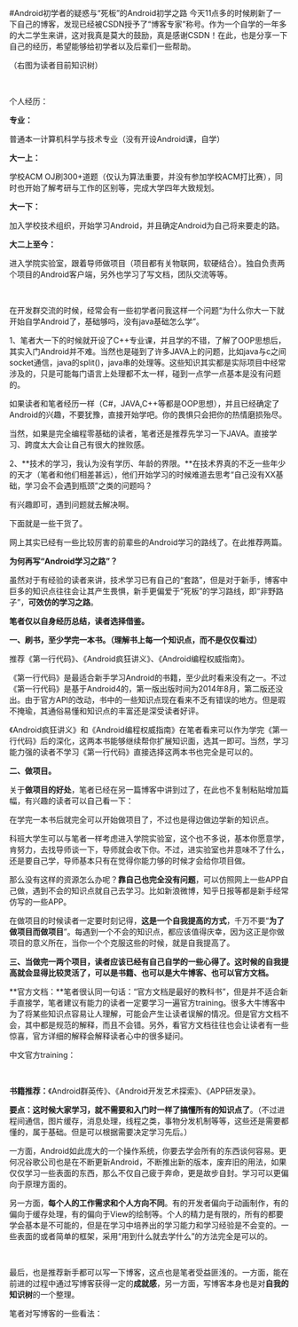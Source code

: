 #Android初学者的疑惑与“死板”的Android初学之路
今天11点多的时候刷新了一下自己的博客，发现已经被CSDN授予了“博客专家”称号。作为一个自学的一年多的大二学生来讲，这对我真是莫大的鼓励，真是感谢CSDN！在此，也是分享一下自己的经历，希望能够给初学者以及后辈们一些帮助。

（右图为读者目前知识树）

 <img src="https://img-blog.csdn.net/20160612163812052" alt="">  <img src="https://img-blog.csdn.net/20160612163826829" alt="">



个人经历：

**专业：**

普通本一计算机科学与技术专业（没有开设Android课，自学）

**大一上：**

学校ACM OJ刷300+道题（仅认为算法重要，并没有参加学校ACM打比赛），同时也开始了解考研与工作的区别等，完成大学四年大致规划。

**大一下：**

加入学校技术组织，开始学习Android，并且确定Android为自己将来要走的路。

**大二上至今：**

进入学院实验室，跟着导师做项目（项目都有关物联网，软硬结合）。独自负责两个项目的Android客户端，另外也学习了写文档，团队交流等等。

 

在开发群交流的时候，经常会有一些初学者问我这样一个问题“为什么你大一下就开始自学Android了，基础够吗，没有java基础怎么学”。

1、笔者大一下的时候就开设了C++专业课，并且学的不错，了解了OOP思想后，其实入门Android并不难。当然也是碰到了许多JAVA上的问题，比如java与c之间socket通信，java的split()，java串的处理等。这些知识其实都是实际项目中经常涉及的，只是可能每门语言上处理都不太一样，碰到一点学一点基本是没有问题的。

如果读者和笔者经历一样（C#，JAVA,C++等都是OOP思想），并且已经确定了Android的兴趣，不要犹豫，直接开始学吧。你的畏惧只会把你的热情磨损殆尽。

当然，如果是完全编程零基础的读者，笔者还是推荐先学习一下JAVA。直接学习、跨度太大会让自己有很大的挫败感。

2、**技术的学习，我认为没有学历、年龄的界限。**在技术界真的不乏一些年少的天才（笔者和他们相差甚远），他们开始学习的时候难道去思考“自己没有XX基础，学习会不会遇到瓶颈”之类的问题吗？

有兴趣即可，遇到问题就去解决啊。



下面就是一些干货了。

网上其实已经有一些比较厉害的前辈些的Android学习的路线了。在此推荐两篇。







**为何再写“Android学习之路”？**

虽然对于有经验的读者来讲，技术学习已有自己的“套路”，但是对于新手，博客中巨多的知识点往往会让其产生畏惧，新手更偏爱于“死板”的学习路线，即“非野路子”，**可效仿的学习之路**。



**笔者仅以自身经历总结，读者选择借鉴。**

**一、刷书，至少学完一本书。（理解书上每一个知识点，而不是仅仅看过）**

推荐《第一行代码》、《Android疯狂讲义》、《Android编程权威指南》。

《第一行代码》是最适合新手学习Android的书籍，至少此时看来没有之一。不过《第一行代码》是基于Android4的，第一版出版时间为2014年8月，第二版还没出。由于官方API的改动，书中的一些知识点现在看来不乏有错误的地方。但是瑕不掩瑜，其通俗易懂和知识点的丰富还是深受读者好评。

《Android疯狂讲义》和《Android编程权威指南》在笔者看来可以作为学完《第一行代码》后的深化，这两本书能够继续帮你扩展知识面，选其一即可。当然，学习能力强的读者不学习《第一行代码》直接选择这两本书也完全是可以的。

**二、做项目。**

关于**做项目的好处**，笔者已经在另一篇博客中讲到过了，在此也不复制粘贴增加篇幅，有兴趣的读者可以自己看一下：



在学完一本书后就完全可以开始做项目了，不过也是得边做边学新的知识点。

 

科班大学生可以与笔者一样考虑进入学院实验室，这个也不多说，基本你愿意学，肯努力，去找导师谈一下，导师就会收下你。不过，进实验室也并意味不了什么，还是要自己学，导师基本只有在觉得你能力够的时候才会给你项目做。

那么没有这样的资源怎么办呢？**靠自己也完全没有问题**，可以仿照网上一些APP自己做，遇到不会的知识点就自己去学习。比如新浪微博，知乎日报等都是新手经常仿写的一些APP。

在做项目的时候读者一定要时刻记得，**这是一个自我提高的方式**，千万不要“**为了做项目而做项目**”。每遇到一个不会的知识点，都应该值得庆幸，因为这正是你做项目的意义所在，当你一个个克服这些的时候，就是自我提高了。

**三、当做完一两个项目，读者应该已经有自己自学的一些心得了。这时候的自我提高就会显得比较灵活了，可以是书籍、也可以是大牛博客、也可以官方文档。**

**官方文档：**笔者很认同一句话：“官方文档是最好的教科书”，但是并不适合新手直接学，笔者建议有能力的读者一定要学习一遍官方training。很多大牛博客中为了将某些知识点容易让人理解，可能会产生让读者误解的情况。但是官方文档不会，其中都是规范的解释，而且不会错。另外，看官方文档往往也会让读者有一些惊喜，官方详细的解释会解释读者心中的很多疑问。

中文官方training：

 

**书籍推荐：**《Android群英传》、《Android开发艺术探索》、《APP研发录》。

**要点：**这时候大家学习**，就不需要和入门时一样了搞懂所有的知识点了**。（不过进程间通信，图片缓存，消息处理，线程之类，事物分发机制等等，这些还是需要都懂的，属于基础。但是可以根据需要决定学习先后。）

一方面，Android如此庞大的一个操作系统，你要去学会所有的东西谈何容易。更何况谷歌公司也是在不断更新Android，不断推出新的版本，废弃旧的用法，如果仅仅学习一些表面的东西，那么不仅自己疲于奔命，更是故步自封。学习可以更偏向于原理方面的。

另一方面，**每个人的工作需求和个人方向不同**。有的开发者偏向于动画制作，有的偏向于缓存处理，有的偏向于View的绘制等。个人的精力是有限的，所有的都要学会基本是不可能的，但是在学习中培养出的学习能力和学习经验是不会变的。一些表面的或者简单的框架，采用“用到什么就去学什么”的方法完全是可以的。

 

最后，也是推荐新手都可以写一下博客，这点也是笔者受益匪浅的。一方面，能在前进的过程中通过写博客获得一定的**成就感**，另一方面，写博客本身也是对**自我的知识树**的一个整理。

笔者对写博客的一些看法：

 
